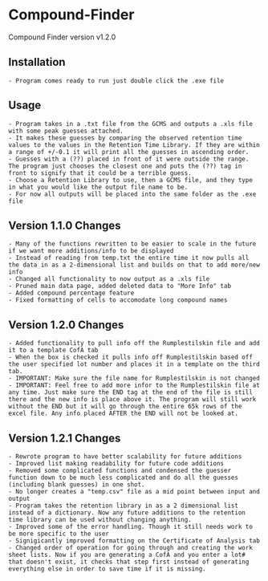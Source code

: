 # Compound-Finder

Compound Finder version v1.2.0

Installation
-----------------------------------

	- Program comes ready to run just double click the .exe file

Usage
-----------------------------------

	- Program takes in a .txt file from the GCMS and outputs a .xls file with some peak guesses attached.
	- It makes these guesses by comparing the observed retention time values to the values in the Retention Time Library. If they are within a range of +/-0.1 it will print all the guesses in ascending order.
	- Guesses with a (??) placed in front of it were outside the range. The program just chooses the closest one and puts the (??) tag in front to signify that it could be a terrible guess.
	- Choose a Retention Library to use, then a GCMS file, and they type in what you would like the output file name to be.
	- For now all outputs will be placed into the same folder as the .exe file

Version 1.1.0 Changes
-----------------------------------
	
	- Many of the functions rewritten to be easier to scale in the future if we want more additions/info to be displayed
	- Instead of reading from temp.txt the entire time it now pulls all the data in as a 2-dimensional list and builds on that to add more/new info
	- Changed all functionality to now output as a .xls file
	- Pruned main data page, added deleted data to "More Info" tab
	- Added compound percentage feature
	- Fixed formatting of cells to accomodate long compound names

Version 1.2.0 Changes
-----------------------------------
	
	- Added functionality to pull info off the Rumplestilskin file and add it to a template CofA tab
	- When the box is checked it pulls info off Rumplestilskin based off the user specified lot number and places it in a template on the third tab.
	- IMPORTANT: Make sure the file name for Rumplestilskin is not changed
	- IMPORTANT: Feel free to add more infor to the Rumplestilskin file at any time. Just make sure the END tag at the end of the file is still there and the new info is place above it. The program will still work without the END but it will go through the entire 65k rows of the excel file. Any info placed AFTER the END will not be looked at.

Version 1.2.1 Changes
-----------------------------------

	- Rewrote program to have better scalability for future additions
	- Improved list making readability for future code additions
	- Removed some complicated functions and condensed the guesser function down to be much less complicated and do all the guesses (including blank guesses) in one shot.
	- No longer creates a "temp.csv" file as a mid point between input and output
	- Program takes the retention library in as a 2 dimensional list instead of a dictionary. Now any future additions to the retention time library can be used without changing anything. 
	- Improved some of the error handling. Though it still needs work to be more specific to the user
	- Signigicantly improved formatting on the Certificate of Analysis tab
	- Changed order of operation for going through and creating the work sheet lists. Now if you are generating a CofA and you enter a lot# that doesn't exist, it checks that step first instead of generating everything else in order to save time if it is missing.
